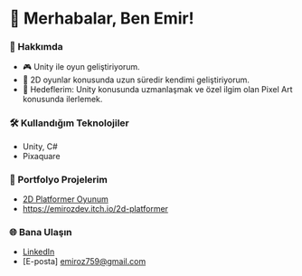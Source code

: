 # 👋 Merhabalar, Ben Emir! 

### 🚀 Hakkımda
- 🎮 Unity ile oyun geliştiriyorum.
- 🌱 2D oyunlar konusunda uzun süredir kendimi geliştiriyorum.
- 🎯 Hedeflerim: Unity konusunda uzmanlaşmak ve özel ilgim olan Pixel Art konusunda ilerlemek.

### 🛠️ Kullandığım Teknolojiler
- Unity, C#
- Pixaquare
  

### 🌟 Portfolyo Projelerim
- [2D Platformer Oyunum](https://github.com/kullanıcıAdın/2D-Platformer)
- https://emirozdev.itch.io/2d-platformer

### 🌐 Bana Ulaşın
- [LinkedIn](https://linkedin.com/in/ozturkemirr/)
- [E-posta] emiroz759@gmail.com
